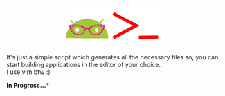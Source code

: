 <div align="center">

[![androidcli](https://github.com/sonydotgit/android_cli/blob/master/data/Pictures/android_cli.svg)](#readme)

</div>

It's just a simple script which generates all the necessary files so, you can start building applications in the editor of your choice.  
I use vim btw :)

**In Progress...***
